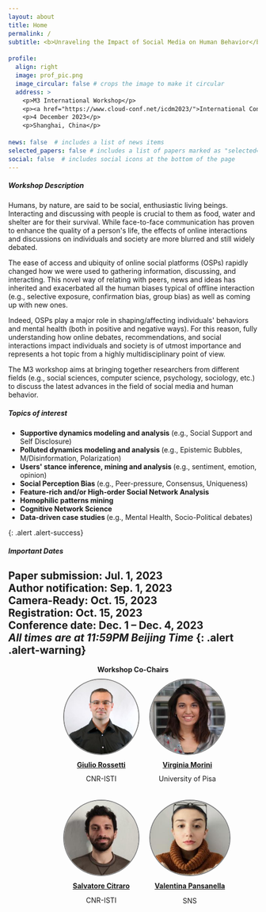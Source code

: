 ```yaml
---
layout: about
title: Home
permalink: /
subtitle: <b>Unraveling the Impact of Social Media on Human Behavior</b>

profile:
  align: right
  image: prof_pic.png
  image_circular: false # crops the image to make it circular
  address: >
    <p>M3 International Workshop</p>
    <p><a href="https://www.cloud-conf.net/icdm2023/">International Conference on Data Mining (ICDM)</a></p>
    <p>4 December 2023</p>
    <p>Shanghai, China</p>

news: false  # includes a list of news items
selected_papers: false # includes a list of papers marked as "selected={true}"
social: false  # includes social icons at the bottom of the page
---
```


##### Workshop Description
Humans, by nature, are said to be social, enthusiastic living beings. 
Interacting and discussing with people is crucial to them as food, water and shelter are for their survival.
While face-to-face communication has proven to enhance the quality of a person's life, the effects of online interactions and discussions on individuals and society are more blurred and still widely debated.

The ease of access and ubiquity of online social platforms (OSPs) rapidly changed how we were used to gathering information, discussing, and interacting.
This novel way of relating with peers, news and ideas has inherited and exacerbated all the human biases typical of offline interaction (e.g., selective exposure, confirmation bias, group bias) as well as coming up with new ones. 

Indeed, OSPs play a major role in shaping/affecting individuals' behaviors and mental health (both in positive and negative ways). 
For this reason, fully understanding how online debates, recommendations, and social interactions impact individuals and society is of utmost importance and represents a hot topic from a highly multidisciplinary point of view.

The M3 workshop aims at bringing together researchers from different fields (e.g., social sciences, computer science, psychology, sociology, etc.) to discuss the latest advances in the field of social media and human behavior.
##### Topics of interest
<ul>
<li> <b>Supportive dynamics modeling and analysis</b> (e.g., Social Support and Self Disclosure) </li>
<li> <b>Polluted dynamics modeling and analysis </b>
    (e.g., Epistemic Bubbles, M/Disinformation, Polarization) </li>
<li><b> Users' stance inference, mining and analysis </b>
    (e.g., sentiment, emotion, opinion) </li>
<li> <b>Social Perception Bias </b>
    (e.g., Peer-pressure, Consensus, Uniqueness)  </li>
<li><b> Feature-rich and/or High-order Social Network Analysis </b> </li>
<li><b> Homophilic patterns mining </b> </li>
<li><b> Cognitive Network Science </b> </li>
<li><b> Data-driven case studies </b> 
    (e.g., Mental Health, Socio-Political debates) </li>
</ul>
{: .alert .alert-success}

##### Important Dates
<b>Paper submission:</b> Jul. 1, 2023 <br/>
<b>Author notification:</b> Sep. 1, 2023 <br/>
<b>Camera-Ready:</b> Oct. 15, 2023 <br/>
<b>Registration:</b> Oct. 15, 2023 <br/>
<b>Conference date:</b> Dec. 1 – Dec. 4, 2023 <br/>
<i>All times are at 11:59PM Beijing Time</i>
{: .alert .alert-warning}
---
<div style="width: 100%; text-align: center"> 
<b>Workshop Co-Chairs</b>
</div>  
<div style="width: 100%; padding-left: 20%; text-align: center">



<div style="float: left; margin: 10px">
<a href="http://giuliorossetti.github.io/">
  <img src="assets/custom_images/Rossetti1.jpg" style="border: 2px solid gray; width: 150px; height: 150px; background-size: cover; border-radius: 50%;">
  </a>
  <span style="display: block; padding: 5%; text-align: center;"><a href="http://giuliorossetti.github.io/"><b>Giulio Rossetti</b></a></span>
  <span style="display: block; margin-top: -10px; text-align: center;"><p>CNR-ISTI</p></span>
</div>

<div style="float: left; margin: 10px">
<a href="https://kdd.isti.cnr.it/people/morini-virginia">
  <img src="assets/custom_images/morini.jpg" style="border: 2px solid gray; width: 150px; height: 150px; background-size: cover; border-radius: 50%;">
  </a>
  <span style="display: block; padding: 5%; text-align: center;"><a href="https://kdd.isti.cnr.it/people/morini-virginia"><b>Virginia Morini</b></a></span>
  <span style="display: block; margin-top: -10px; text-align: center;"><p>University of Pisa</p></span>
</div>

<div style="float: left; margin: 10px">
<a href="http://pages.di.unipi.it/citraro/">
  <img src="assets/custom_images/citraro.jpeg" style="border: 2px solid gray; width: 150px; height: 150px; background-size: cover; border-radius: 50%;">
  </a>
  <span style="display: block; padding: 5%; text-align: center;"><a href="http://pages.di.unipi.it/citraro/"><b>Salvatore Citraro</b></a></span>
  <span style="display: block; margin-top: -10px; text-align: center;"><p>CNR-ISTI</p></span>
</div>

<div style="float: left; margin: 10px">
<a href="https://kdd.isti.cnr.it/people/pansanella-valentina">
  <img src="assets/custom_images/pansanella.jpeg" style="border: 2px solid gray; width: 160px; height: 150px; background-size: cover; border-radius: 50%;">
  </a>
  <span style="display: block; padding: 5%; text-align: center;"><a href="https://kdd.isti.cnr.it/people/pansanella-valentina"><b>Valentina Pansanella</b></a></span>
  <span style="display: block; margin-top: -10px; text-align: center;"><p>SNS</p></span>
</div>

</div>
